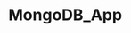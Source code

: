 # MongoDB_App

<!------------------------------- OBJECTIVES:
* Create and use at least two pieces of custom middleware.
* Create and use error-handling middleware.
* Create and use error-handling middleware.
* Utilize reasonable data structuring practices.
* Create GET routes for all data that should be exposed to the client.
* Create POST routes for data, as appropriate. At least one data category should allow for client creation via a POST request.
* Create PATCH or PUT routes for data, as appropriate. At least one data category should allow for client manipulation via a PATCH or PUT request.
* Create DELETE routes for data, as appropriate. At least one data category should allow for client deletion via a DELETE request.
* Include query parameters for data filtering, where appropriate. At least one data category should allow for additional filtering through the use of query parameters. Note: DO NOT use API keys; this makes it more difficult for instructors to grade finished projects efficiently.
* Utilize route parameters, where appropriate.
* Adhere to the guiding principles of REST.
* Create and render at least one view using a view template and template engine. This can be a custom template engine or a third-party engine.
* If you are stuck on how to approach this, think about ways you could render the current state of your API's data for easy viewing.
* Use simple CSS to style the rendered views. Note: This is not a test of design; it is a test of serving static files using Express. The CSS can be very simple.
* Include a form within a rendered view that allows for interaction with your RESTful API.
 --------------------------------->
